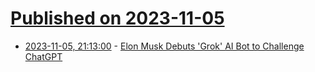 # [Published on 2023-11-05](index.md)

* [2023-11-05, 21:13:00](https://slashdot.org/story/23/11/05/2111254/elon-musk-debuts-grok-ai-bot-to-challenge-chatgpt?utm_source=rss1.0mainlinkanon&utm_medium=feed) - [Elon Musk Debuts 'Grok' AI Bot to Challenge ChatGPT](https://slashdot.org/story/23/11/05/2111254/elon-musk-debuts-grok-ai-bot-to-challenge-chatgpt?utm_source=rss1.0mainlinkanon&utm_medium=feed)
